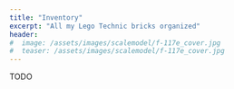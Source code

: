 ```yaml
---
title: "Inventory"
excerpt: "All my Lego Technic bricks organized"
header:
#  image: /assets/images/scalemodel/f-117e_cover.jpg
#  teaser: /assets/images/scalemodel/f-117e_cover.jpg
---
```


TODO
